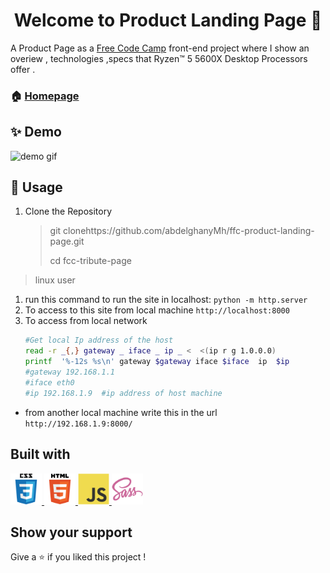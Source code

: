 ﻿<h1 align="center">Welcome to  Product Landing Page 👋</h1>

A Product Page as a [Free Code Camp](https://www.freecodecamp.org/learn/responsive-web-design/responsive-web-design-projects/build-a-product-landing-page) front-end project where I show an overiew , technologies ,specs that  Ryzen™ 5 5600X Desktop Processors offer .
### 🏠 [Homepage](https://abdelghanymh.github.io/ffc-product-landing-page/)

## ✨ Demo

![demo gif](./resources/images/demo.gif)


## 🚀 Usage
1. Clone the Repository  
	> git clonehttps://github.com/abdelghanyMh/ffc-product-landing-page.git
	> 
	> cd fcc-tribute-page
> linux user
1. run this  command to run the site in localhost: 
`python -m http.server`
3. To access to this site from local machine 
`http://localhost:8000`
4. To access from local network
	```bash
	#Get local Ip address of the host
	read -r _{,} gateway _ iface _ ip _ <  <(ip r g 1.0.0.0)
	printf  '%-12s %s\n' gateway $gateway iface $iface  ip  $ip  
	#gateway 192.168.1.1
	#iface eth0
	#ip 192.168.1.9  #ip address of host machine 
	```
 - from another local machine write this in the url
 `http://192.168.1.9:8000/`


## Built with
<p align="left"> <a href="https://www.w3schools.com/css/" target="_blank"> <img src="https://raw.githubusercontent.com/devicons/devicon/master/icons/css3/css3-original-wordmark.svg" alt="css3" width="50" height=""/> </a> <a href="https://www.w3.org/html/" target="_blank"> <img src="https://raw.githubusercontent.com/devicons/devicon/master/icons/html5/html5-original-wordmark.svg" alt="html5" width="50" height="50"/> </a> <a href="https://developer.mozilla.org/en-US/docs/Web/JavaScript" target="_blank"> <img src="https://raw.githubusercontent.com/devicons/devicon/master/icons/javascript/javascript-original.svg" alt="javascript" width="50" height="50"/> </a> <a href="https://sass-lang.com/guide" target="_blank"> <img src="https://raw.githubusercontent.com/devicons/devicon/master/icons/sass/sass-original.svg" alt="sass" width="50" height="50"/> </a> </p>


## Show your support

Give a ⭐️ if you liked this  project !



